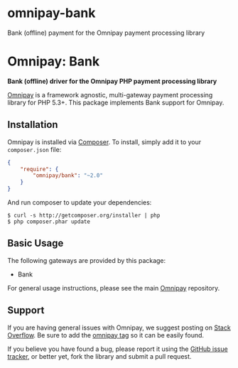 # omnipay-bank
Bank (offline) payment for the Omnipay payment processing library
# Omnipay: Bank

**Bank (offline) driver for the Omnipay PHP payment processing library**

[Omnipay](https://github.com/atolodas/omnipay-bank) is a framework agnostic, multi-gateway payment
processing library for PHP 5.3+. This package implements Bank support for Omnipay.

## Installation

Omnipay is installed via [Composer](http://getcomposer.org/). To install, simply add it
to your `composer.json` file:

```json
{
    "require": {
        "omnipay/bank": "~2.0"
    }
}
```

And run composer to update your dependencies:

    $ curl -s http://getcomposer.org/installer | php
    $ php composer.phar update

## Basic Usage

The following gateways are provided by this package:

* Bank

For general usage instructions, please see the main [Omnipay](https://github.com/atolodas/omnipay-bank)
repository.

## Support

If you are having general issues with Omnipay, we suggest posting on
[Stack Overflow](http://stackoverflow.com/). Be sure to add the
[omnipay tag](http://stackoverflow.com/questions/tagged/omnipay) so it can be easily found.

If you believe you have found a bug, please report it using the [GitHub issue tracker](https://github.com/atolodas/omnipay-bank/issues),
or better yet, fork the library and submit a pull request.
